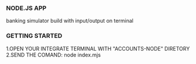 ### NODE.JS APP

banking simulator build with input/output on terminal 

### GETTING STARTED

1.OPEN YOUR INTEGRATE TERMINAL WITH "ACCOUNTS-NODE" DIRETORY <br>
2.SEND THE COMAND: node index.mjs
